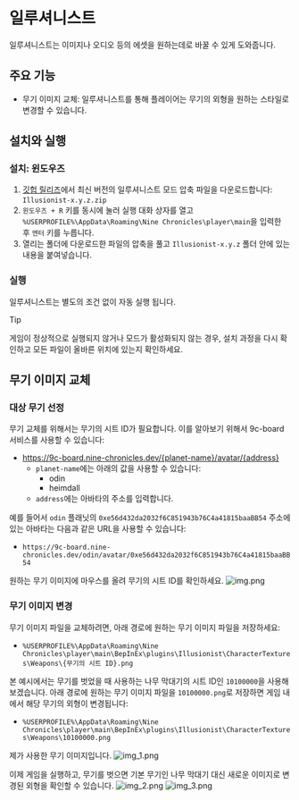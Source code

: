 # 일루셔니스트

일루셔니스트는 이미지나 오디오 등의 에셋을 원하는데로 바꿀 수 있게 도와줍니다.

## 주요 기능

- 무기 이미지 교체: 일루셔니스트를 통해 플레이어는 무기의 외형을 원하는 스타일로 변경할 수 있습니다.

## 설치와 실행

### 설치: 윈도우즈

1. [깃헙 릴리즈](https://github.com/planetarium/NineChronicles.Mods/releases)에서 최신 버전의 일루셔니스트 모드 압축 파일을 다운로드합니다: `Illusionist-x.y.z.zip`
2. `윈도우즈 + R` 키를 동시에 눌러 실행 대화 상자를 열고 `%USERPROFILE%\AppData\Roaming\Nine Chronicles\player\main`을 입력한 후 `엔터` 키를 누릅니다.
3. 열리는 폴더에 다운로드한 파일의 압축을 풀고 `Illusionist-x.y.z` 폴더 안에 있는 내용을 붙여넣습니다.

### 실행

일루셔니스트는 별도의 조건 없이 자동 실행 됩니다.

> [!TIP]
> 게임이 정상적으로 실행되지 않거나 모드가 활성화되지 않는 경우, 설치 과정을 다시 확인하고 모든 파일이 올바른 위치에 있는지 확인하세요.

## 무기 이미지 교체

### 대상 무기 선정

무기 교체를 위해서는 무기의 시트 ID가 필요합니다. 이를 알아보기 위해서 9c-board 서비스를 사용할 수 있습니다:
- https://9c-board.nine-chronicles.dev/{planet-name}/avatar/{address}
    - `planet-name`에는 아래의 값을 사용할 수 있습니다:
        - odin
        - heimdall
    - `address`에는 아바타의 주소를 입력합니다.

예를 들어서 `odin` 플래닛의 `0xe56d432da2032f6C851943b76C4a41815baaBB54` 주소에 있는 아바타는 다음과 같은 URL을 사용할 수 있습니다:
- `https://9c-board.nine-chronicles.dev/odin/avatar/0xe56d432da2032f6C851943b76C4a41815baaBB54`

원하는 무기 이미지에 마우스를 올려 무기의 시트 ID를 확인하세요.
![img.png](img.png)

### 무기 이미지 변경

무기 이미지 파일을 교체하려면, 아래 경로에 원하는 무기 이미지 파일을 저장하세요:
- `%USERPROFILE%\AppData\Roaming\Nine Chronicles\player\main\BepInEx\plugins\Illusionist\CharacterTextures\Weapons\{무기의 시트 ID}.png`

본 예시에서는 무기를 벗었을 때 사용하는 나무 막대기의 시트 ID인 `10100000`을 사용해보겠습니다. 아래 경로에 원하는 무기 이미지 파일을 `10100000.png`로 저장하면 게임 내에서 해당 무기의 외형이 변경됩니다:
- `%USERPROFILE%\AppData\Roaming\Nine Chronicles\player\main\BepInEx\plugins\Illusionist\CharacterTextures\Weapons\10100000.png`

제가 사용한 무기 이미지입니다.
![img_1.png](img_1.png)

이제 게임을 실행하고, 무기를 벗으면 기본 무기인 나무 막대기 대신 새로운 이미지로 변경된 외형을 확인할 수 있습니다.
![img_2.png](img_2.png)
![img_3.png](img_3.png)
